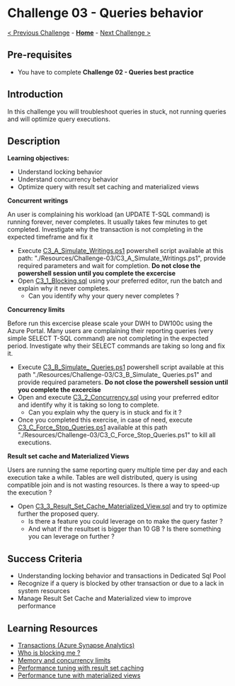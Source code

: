 # Challenge 03 - Queries behavior

[< Previous Challenge](./Challenge-02.md) - **[Home](../README.md)** - [Next Challenge >](./Challenge-04.md)

## Pre-requisites
- You have to complete **Challenge 02 - Queries best practice**

## Introduction

In this challenge you will troubleshoot queries in stuck, not running queries and will optimize query executions.

## Description

**Learning objectives:**
- Understand locking behavior 
- Understand concurrency behavior
- Optimize query with result set caching and materialized views

**Concurrent writings**

An user is complaining his workload (an UPDATE  T-SQL command) is running forever, never completes. It usually takes few minutes to get completed.
Investigate why the transaction is not completing in the expected timeframe and fix it
- Execute [C3_A_Simulate_Writings.ps1](./Resources/Challenge-03/C3_A_Simulate_Writings.ps1?raw=true) powershell script available at this path: "./Resources/Challenge-03/C3_A_Simulate_Writings.ps1", provide required parameters and wait for completion. **Do not close the powershell session until you complete the excercise**
- Open [C3_1_Blocking.sql](./Resources/Challenge-03/C3_1_Blocking.sql?raw=true) using your preferred editor, run the batch and explain why it never completes.
  - Can you identify why your query never completes ?

**Concurrency limits**

Before run this excercise please scale your DWH to DW100c using the Azure Portal. 
Many users are complaining their reporting queries (very simple SELECT T-SQL command) are not completing in the expected period. 
Investigate why their SELECT commands are taking so long and fix it.
  - Execute [C3_B_Simulate_ Queries.ps1](./Resources/Challenge-03/C3_B_Simulate_Queries.ps1?raw=true) powershell script available at this path "./Resources/Challenge-03/C3_B_Simulate_ Queries.ps1" and provide required parameters. **Do not close the powershell session until you complete the excercise**
  - Open and execute [C3_2_Concurrency.sql](./Resources/Challenge-03/C3_2_Concurrency.sql?raw=true) using your preferred editor and identify why it is taking so long to complete.
    - Can you explain why the query is in stuck and fix it ?
  - Once you completed this exercise, in case of need, execute [C3_C_Force_Stop_Queries.ps1](./Resources/Challenge-03/C3_C_Force_Stop_Queries.ps1) available at this path "./Resources/Challenge-03/C3_C_Force_Stop_Queries.ps1" to kill all executions.

**Result set cache and Materialized Views**

Users are running the same reporting query multiple time per day and each execution take a while.
Tables are well distributed, query is using compatible join and is not wasting resources.
Is there a way to speed-up the execution ?
  - Open [C3_3_Result_Set_Cache_Materialized_View.sql](./Resources/Challenge-03/C3_3_Result_Set_Cache_Materialized_View.sql?raw=true) and try to optimize further the proposed query.
    - Is there a feature you could leverage on to make the query faster ?
    - And what if the resultset is bigger than 10 GB ? Is there something you can leverage on further ?

## Success Criteria

- Understanding locking behavior and transactions in Dedicated Sql Pool 
- Recognize if a query is blocked by other transaction or due to a lack in system resources
- Manage Result Set Cache and Materialized view to improve performance

## Learning Resources

- [Transactions (Azure Synapse Analytics)](https://docs.microsoft.com/en-us/sql/t-sql/language-elements/transactions-sql-data-warehouse?view=aps-pdw-2016-au7)
- [Who is blocking me ?](https://techcommunity.microsoft.com/t5/azure-synapse-analytics-blog/who-is-blocking-me/ba-p/1431932)
- [Memory and concurrency limits](https://docs.microsoft.com/en-us/azure/synapse-analytics/sql-data-warehouse/memory-concurrency-limits)
- [Performance tuning with result set caching](https://docs.microsoft.com/en-us/azure/synapse-analytics/sql-data-warehouse/performance-tuning-result-set-caching) 
- [Performance tune with materialized views](https://docs.microsoft.com/en-us/azure/synapse-analytics/sql-data-warehouse/performance-tuning-materialized-views)
